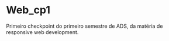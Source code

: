 # Web_cp1
Primeiro checkpoint do primeiro semestre de ADS, da matéria de responsive web development.
